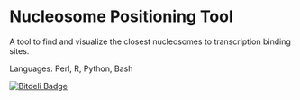 Nucleosome Positioning Tool
=====================

A tool to find and visualize the closest nucleosomes to transcription binding sites.

Languages: Perl, R, Python, Bash


[![Bitdeli Badge](https://d2weczhvl823v0.cloudfront.net/enmalik/nucleosomepositioning/trend.png)](https://bitdeli.com/free "Bitdeli Badge")

